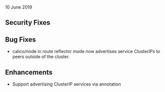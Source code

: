 10 June 2019

## Security Fixes

## Bug Fixes

- calico/node in route reflector mode now advertises service ClusterIPs to peers outside of the cluster.

## Enhancements

- Support advertising ClusterIP services via annotation